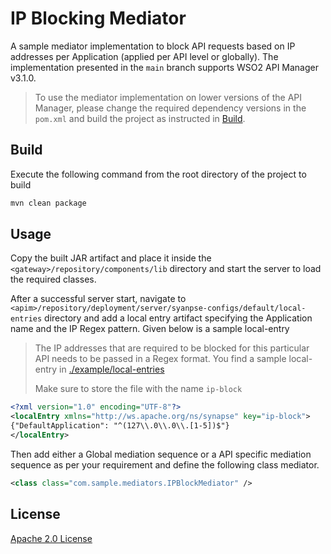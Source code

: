 # IP Blocking Mediator

A sample mediator implementation to block API requests based on IP addresses per Application (applied per API level or globally). The implementation presented in the `main` branch supports WSO2 API Manager v3.1.0.

> To use the mediator implementation on lower versions of the API Manager, please change the required dependency versions in the `pom.xml` and build the project as instructed in [Build](#build).

## Build

Execute the following command from the root directory of the project to build

```sh
mvn clean package
```

## Usage

Copy the built JAR artifact and place it inside the `<gateway>/repository/components/lib` directory and start the server to load the required classes. 

After a successful server start, navigate to `<apim>/repository/deployment/server/syanpse-configs/default/local-entries` directory and add a local entry artifact specifying the Application name and the IP Regex pattern. Given below is a sample local-entry

> The IP addresses that are required to be blocked for this particular API needs to be passed in a Regex format. You find a sample local-entry in [./example/local-entries](./example/local-entries)
>
> Make sure to store the file with the name `ip-block`

```xml
<?xml version="1.0" encoding="UTF-8"?>
<localEntry xmlns="http://ws.apache.org/ns/synapse" key="ip-block">
{"DefaultApplication": "^(127\\.0\\.0\\.[1-5])$"}
</localEntry>
```
    
Then add either a Global mediation sequence or a API specific mediation sequence as per your requirement and define the following class mediator.

```xml
<class class="com.sample.mediators.IPBlockMediator" />
```

## License

[Apache 2.0 License](LICENSE)
